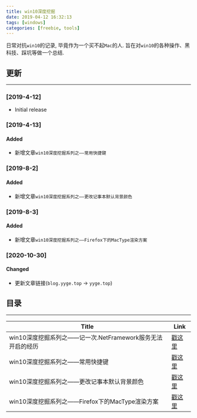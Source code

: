 ```yaml
---
title: win10深度挖掘
date: 2019-04-12 16:32:13
tags: [windows]
categories: [freebie, tools]
---
```


日常对抗`win10`的记录, 毕竟作为一个买不起`Mac`的人. 旨在对`win10`的各种操作、黑科技、踩坑等做一个总结.


<!-- more -->


## 更新

------

### [2019-4-12]

- Initial release

### [2019-4-13]

#### Added

- 新增文章`win10深度挖掘系列之——常用快捷键`

### [2019-8-2]

#### Added

- 新增文章`win10深度挖掘系列之——更改记事本默认背景颜色`

### [2019-8-3]

#### Added

- 新增文章`win10深度挖掘系列之——Firefox下的MacType渲染方案`

### [2020-10-30]

#### Changed

- 更新文章链接(`blog.yyge.top` -> `yyge.top`)

## 目录

------

| Title                                                      | Link                                                                                                                                                                                                                                                            |
| ---------------------------------------------------------- | --------------------------------------------------------------------------------------------------------------------------------------------------------------------------------------------------------------------------------------------------------------- |
| win10深度挖掘系列之——记一次.NetFramework服务无法开启的经历 | [戳这里](https://yyge.top/blog/2019/04/12/win10%E6%B7%B1%E5%BA%A6%E6%8C%96%E6%8E%98%E7%B3%BB%E5%88%97%E4%B9%8B%E2%80%94%E2%80%94%E8%AE%B0%E4%B8%80%E6%AC%A1NetFramework%E6%9C%8D%E5%8A%A1%E6%97%A0%E6%B3%95%E5%BC%80%E5%90%AF%E7%9A%84%E7%BB%8F%E5%8E%86/) |
| win10深度挖掘系列之——常用快捷键                            | [戳这里](https://yyge.top/blog/2019/04/13/win10%E6%B7%B1%E5%BA%A6%E6%8C%96%E6%8E%98%E7%B3%BB%E5%88%97%E4%B9%8B%E2%80%94%E2%80%94%E5%B8%B8%E7%94%A8%E5%BF%AB%E6%8D%B7%E9%94%AE/ )                                                                           |
| win10深度挖掘系列之——更改记事本默认背景颜色                | [戳这里](https://yyge.top/blog/2019/08/02/win10%E6%B7%B1%E5%BA%A6%E6%8C%96%E6%8E%98%E7%B3%BB%E5%88%97%E4%B9%8B%E2%80%94%E2%80%94%E6%9B%B4%E6%94%B9%E8%AE%B0%E4%BA%8B%E6%9C%AC%E9%BB%98%E8%AE%A4%E8%83%8C%E6%99%AF%E9%A2%9C%E8%89%B2/)                      |
| win10深度挖掘系列之——Firefox下的MacType渲染方案            | [戳这里](https://yyge.top/blog/2019/08/03/win10%E6%B7%B1%E5%BA%A6%E6%8C%96%E6%8E%98%E7%B3%BB%E5%88%97%E4%B9%8B%E2%80%94%E2%80%94Firefox%E4%B8%8B%E7%9A%84MacType%E6%B8%B2%E6%9F%93%E6%96%B9%E6%A1%88/)                                                     |